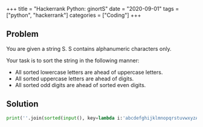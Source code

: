 +++
title = "Hackerrank Python: ginortS"
date = "2020-09-01"
tags = ["python", "hackerrank"]
categories = ["Coding"]
+++

## Problem

You are given a string S.
S contains alphanumeric characters only.

Your task is to sort the string  in the following manner:
- All sorted lowercase letters are ahead of uppercase letters.
- All sorted uppercase letters are ahead of digits.
- All sorted odd digits are ahead of sorted even digits.

## Solution

```python
print(''.join(sorted(input(), key=lambda i:'abcdefghijklmnopqrstuvwxyzABCDEFGHIJKLMNOPQRSTUVWXYZ 1357902468'.find(i))))
```

